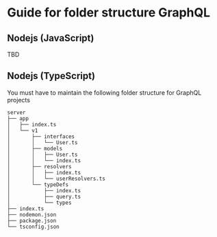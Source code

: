 # Guide for folder structure GraphQL

## Nodejs (JavaScript)

TBD

## Nodejs (TypeScript)

You must have to maintain the following folder structure for GraphQL projects

```
server
├── app
│   ├── index.ts
│   └── v1
│       ├── interfaces
│       │   └── User.ts
│       ├── models
│       │   ├── User.ts
│       │   └── index.ts
│       ├── resolvers
│       │   ├── index.ts
│       │   └── userResolvers.ts
│       └── typeDefs
│           ├── index.ts
│           ├── query.ts
│           └── types
├── index.ts
├── nodemon.json
├── package.json
└── tsconfig.json
```
